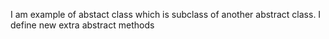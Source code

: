 I am example of abstact class which is subclass of another abstract class.
I define new extra abstract methods